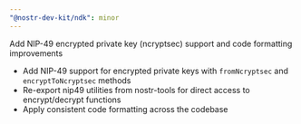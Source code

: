 ```yaml
---
"@nostr-dev-kit/ndk": minor
---
```


Add NIP-49 encrypted private key (ncryptsec) support and code formatting improvements

- Add NIP-49 support for encrypted private keys with `fromNcryptsec` and `encryptToNcryptsec` methods
- Re-export nip49 utilities from nostr-tools for direct access to encrypt/decrypt functions
- Apply consistent code formatting across the codebase
